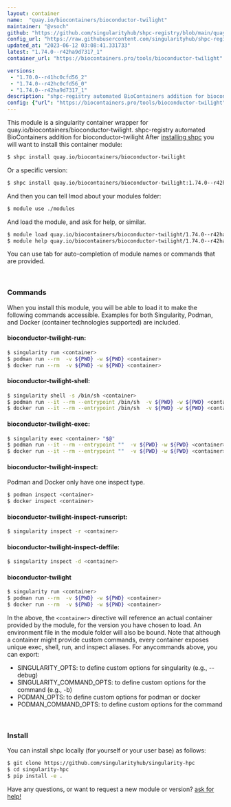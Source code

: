 ```yaml
---
layout: container
name:  "quay.io/biocontainers/bioconductor-twilight"
maintainer: "@vsoch"
github: "https://github.com/singularityhub/shpc-registry/blob/main/quay.io/biocontainers/bioconductor-twilight/container.yaml"
config_url: "https://raw.githubusercontent.com/singularityhub/shpc-registry/main/quay.io/biocontainers/bioconductor-twilight/container.yaml"
updated_at: "2023-06-12 03:08:41.331733"
latest: "1.74.0--r42ha9d7317_1"
container_url: "https://biocontainers.pro/tools/bioconductor-twilight"

versions:
 - "1.70.0--r41hc0cfd56_2"
 - "1.74.0--r42hc0cfd56_0"
 - "1.74.0--r42ha9d7317_1"
description: "shpc-registry automated BioContainers addition for bioconductor-twilight"
config: {"url": "https://biocontainers.pro/tools/bioconductor-twilight", "maintainer": "@vsoch", "description": "shpc-registry automated BioContainers addition for bioconductor-twilight", "latest": {"1.74.0--r42ha9d7317_1": "sha256:d00cfc406ec0140ab23a7f14b9476c484c0bdd984babbe4ad6e85eb7312d4e4f"}, "tags": {"1.70.0--r41hc0cfd56_2": "sha256:85a3e35535a9c21b1c26e8118383160b96d6c1595e9da612df71a64317bee280", "1.74.0--r42hc0cfd56_0": "sha256:d71deb42fdee884471ae6ecaecded1e5b56953e918a8a5b827d22130d406514a", "1.74.0--r42ha9d7317_1": "sha256:d00cfc406ec0140ab23a7f14b9476c484c0bdd984babbe4ad6e85eb7312d4e4f"}, "docker": "quay.io/biocontainers/bioconductor-twilight"}
---
```


This module is a singularity container wrapper for quay.io/biocontainers/bioconductor-twilight.
shpc-registry automated BioContainers addition for bioconductor-twilight
After [installing shpc](#install) you will want to install this container module:


```bash
$ shpc install quay.io/biocontainers/bioconductor-twilight
```

Or a specific version:

```bash
$ shpc install quay.io/biocontainers/bioconductor-twilight:1.74.0--r42ha9d7317_1
```

And then you can tell lmod about your modules folder:

```bash
$ module use ./modules
```

And load the module, and ask for help, or similar.

```bash
$ module load quay.io/biocontainers/bioconductor-twilight/1.74.0--r42ha9d7317_1
$ module help quay.io/biocontainers/bioconductor-twilight/1.74.0--r42ha9d7317_1
```

You can use tab for auto-completion of module names or commands that are provided.

<br>

### Commands

When you install this module, you will be able to load it to make the following commands accessible.
Examples for both Singularity, Podman, and Docker (container technologies supported) are included.

#### bioconductor-twilight-run:

```bash
$ singularity run <container>
$ podman run --rm  -v ${PWD} -w ${PWD} <container>
$ docker run --rm  -v ${PWD} -w ${PWD} <container>
```

#### bioconductor-twilight-shell:

```bash
$ singularity shell -s /bin/sh <container>
$ podman run --it --rm --entrypoint /bin/sh  -v ${PWD} -w ${PWD} <container>
$ docker run --it --rm --entrypoint /bin/sh  -v ${PWD} -w ${PWD} <container>
```

#### bioconductor-twilight-exec:

```bash
$ singularity exec <container> "$@"
$ podman run --it --rm --entrypoint ""  -v ${PWD} -w ${PWD} <container> "$@"
$ docker run --it --rm --entrypoint ""  -v ${PWD} -w ${PWD} <container> "$@"
```

#### bioconductor-twilight-inspect:

Podman and Docker only have one inspect type.

```bash
$ podman inspect <container>
$ docker inspect <container>
```

#### bioconductor-twilight-inspect-runscript:

```bash
$ singularity inspect -r <container>
```

#### bioconductor-twilight-inspect-deffile:

```bash
$ singularity inspect -d <container>
```



#### bioconductor-twilight

```bash
$ singularity run <container>
$ podman run --rm  -v ${PWD} -w ${PWD} <container>
$ docker run --rm  -v ${PWD} -w ${PWD} <container>
```


In the above, the `<container>` directive will reference an actual container provided
by the module, for the version you have chosen to load. An environment file in the
module folder will also be bound. Note that although a container
might provide custom commands, every container exposes unique exec, shell, run, and
inspect aliases. For anycommands above, you can export:

 - SINGULARITY_OPTS: to define custom options for singularity (e.g., --debug)
 - SINGULARITY_COMMAND_OPTS: to define custom options for the command (e.g., -b)
 - PODMAN_OPTS: to define custom options for podman or docker
 - PODMAN_COMMAND_OPTS: to define custom options for the command

<br>

### Install

You can install shpc locally (for yourself or your user base) as follows:

```bash
$ git clone https://github.com/singularityhub/singularity-hpc
$ cd singularity-hpc
$ pip install -e .
```

Have any questions, or want to request a new module or version? [ask for help!](https://github.com/singularityhub/singularity-hpc/issues)